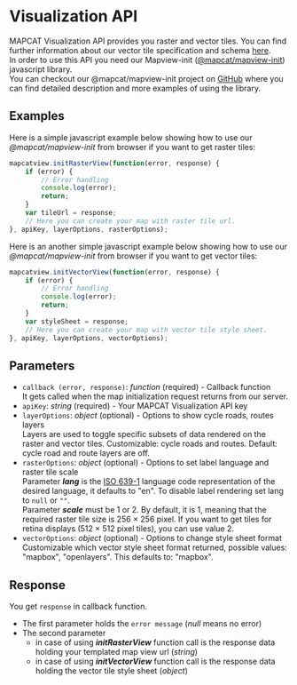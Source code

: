 # Visualization API

MAPCAT Visualization API provides you raster and vector tiles. You can find further information about our vector tile specification and schema [here](../index.md#vector-tiles).  
In order to use this API you need our Mapview-init ([@mapcat/mapview-init](https://www.npmjs.com/package/@mapcat/mapview-init)) javascript library.  
You can checkout our @mapcat/mapview-init project on [GitHub](https://github.com/MAPCATcom/mapcat-mapview-init) where you can find detailed description and more examples of using the library.

## Examples
Here is a simple javascript example below showing how to use our *@mapcat/mapview-init* from browser if you want to get raster tiles:
```js
mapcatview.initRasterView(function(error, response) {
    if (error) {
        // Error handling
        console.log(error);
        return;
    }
    var tileUrl = response;
    // Here you can create your map with raster tile url.
}, apiKey, layerOptions, rasterOptions);
```
Here is an another simple javascript example below showing how to use our *@mapcat/mapview-init* from browser if you want to get vector tiles:
```js
mapcatview.initVectorView(function(error, response) {
    if (error) {
        // Error handling
        console.log(error);
        return;
    }
    var styleSheet = response;
    // Here you can create your map with vector tile style sheet.
}, apiKey, layerOptions, vectorOptions);
```

## Parameters
- `callback (error, response)`: *function* (required) - Callback function  
It gets called when the map initialization request returns from our server.
- `apiKey`: *string* (required) - Your MAPCAT Visualization API key
- `layerOptions`: *object* (optional) - Options to show cycle roads, routes layers  
Layers are used to toggle specific subsets of data rendered on the raster and vector tiles. Customizable: cycle roads and routes. Default: cycle road and route layers are off.
- `rasterOptions`: *object* (optional) - Options to set label language and raster tile scale  
Parameter ***lang*** is the [ISO 639-1](https://en.wikipedia.org/wiki/List_of_ISO_639-1_codes) language code representation of the desired language, it defaults to "en". To disable label rendering set lang to `null` or `""`.  
Parameter ***scale*** must be 1 or 2. By default, it is 1, meaning that the required raster tile size is 256 × 256 pixel. If you want to get tiles for retina displays (512 × 512 pixel tiles), you can use value 2.
- `vectorOptions`: *object* (optional) - Options to change style sheet format  
Customizable which vector style sheet format returned, possible values: "mapbox", "openlayers". This defaults to: "mapbox".

## Response
You get `response` in callback function.
- The first parameter holds the `error message` (*null* means no error)
- The second parameter
    - in case of using ***initRasterView*** function call is the response data holding your templated map view url (*string*)
    - in case of using ***initVectorView*** function call is the response data holding the vector tile style sheet (*object*)